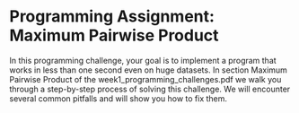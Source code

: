 # Programming Assignment: Maximum Pairwise Product

In this programming challenge, your goal is to implement a program that works in less than one second even on huge datasets. In section Maximum Pairwise Product of the week1_programming_challenges.pdf we walk you through a step-by-step process of solving this challenge. We will encounter several common pitfalls and will show you how to fix them.
